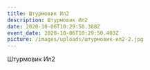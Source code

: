 ```yaml
---
title: Штурмовик Ил2
description: Штурмовик Ил2
date: 2020-10-06T10:29:50.388Z
event_date: 2020-10-06T10:29:50.403Z
picture: /images/uploads/штурмовик-ил2-2.jpg
---
```

Штурмовик Ил2